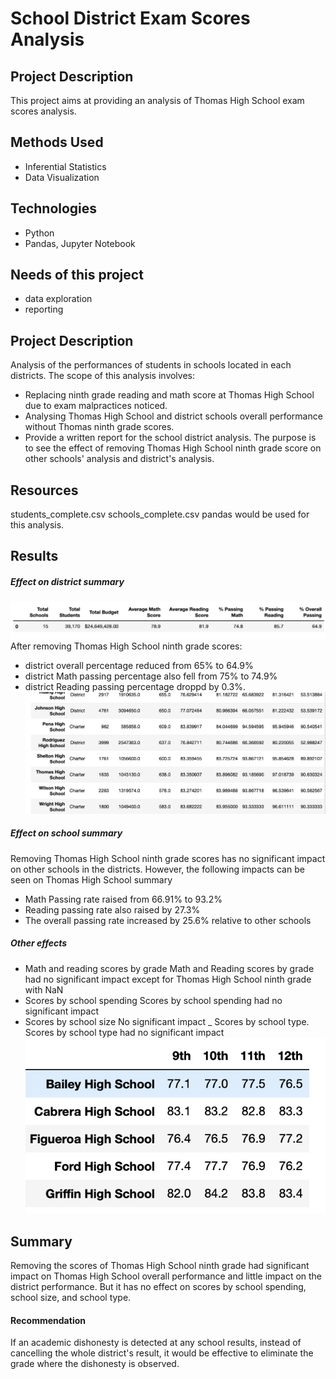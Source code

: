 # School District Exam Scores Analysis 
## Project Description
This project aims at providing an analysis of Thomas High School exam scores analysis.
## Methods Used
- Inferential Statistics
- Data Visualization
## Technologies
- Python
- Pandas, Jupyter Notebook
## Needs of this project
- data exploration
- reporting
## Project Description
Analysis of the performances of students in schools located in each districts.
The scope of this analysis involves:
- Replacing ninth grade reading and math score at Thomas High School due to exam malpractices noticed.
- Analysing Thomas High School and district schools overall performance without Thomas ninth grade scores.
- Provide a written report for the school district analysis.
The purpose is to see the effect of removing Thomas High School ninth grade score on other schools' analysis and district's analysis.
## Resources
students_complete.csv
schools_complete.csv
pandas would be used for this analysis.
## Results
##### Effect on district summary
![district_summary_df.png](district_summary_df.png)
After removing Thomas High School ninth grade scores:
- district overall percentage reduced from 65% to 64.9% 
- district Math passing percentage also fell from 75% to 74.9%
- district Reading passing percentage droppd by 0.3%. 
![per_school_summary.png](per_school_summary.png)

##### Effect on school summary
Removing Thomas High School ninth grade scores has no significant impact on other schools in the districts.
However, the following impacts can be seen on Thomas High School summary
- Math Passing rate raised from 66.91% to 93.2%
- Reading passing rate also raised by 27.3%
- The overall passing rate increased by 25.6% relative to other schools
##### Other effects
- Math and reading scores by grade
  Math and  Reading scores by grade had no significant impact except for Thomas High School ninth grade with NaN 
- Scores by school spending
  Scores by school spending had no significant impact
- Scores by school size
  No significant impact
_ Scores by school type.
  Scores by school type had no significant impact 
![sorted_result.png](sorted_school.png)

## Summary
Removing the scores of Thomas High School ninth grade had significant impact on Thomas High School overall performance and little impact
on the district performance. But it has no effect on scores by school spending, school size, and school type.
#### Recommendation
If an academic dishonesty is detected at any school results, instead of cancelling the whole district's result, it would be effective to eliminate the grade where the dishonesty is observed. 


